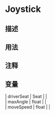 # Joystick
## 描述

## 用法

## 注释

## 变量
| driverSeat | Seat |  |  
| maxAngle  | float |  |  
| moveSpeed  | float |  |  
